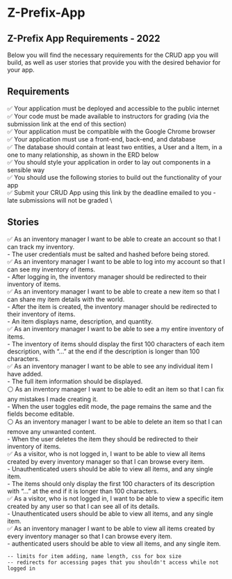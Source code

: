 # Z-Prefix-App

## Z-Prefix App Requirements - 2022
Below you will find the necessary requirements for the CRUD app you will build, as well as user stories that provide you with the desired behavior for your app.

## Requirements
✅ Your application must be deployed and accessible to the public internet\
✅ Your code must be made available to instructors for grading (via the submission link at the end of this section)\
✅ Your application must be compatible with the Google Chrome browser\
✅ Your application must use a front-end, back-end, and database\
✅ The database should contain at least two entities, a User and a Item, in a one to many relationship, as shown in the ERD below\
✅ You should style your application in order to lay out components in a sensible way\
✅ You should use the following stories to build out the functionality of your app\
✅ Submit your CRUD App using this link  by the deadline emailed to you - late submissions will not be graded \

## Stories
✅ As an inventory manager I want to be able to create an account so that I can track my inventory.\
    - The user credentials must be salted and hashed before being stored.\
✅ As an inventory manager I want to be able to log into my account so that I can see my inventory of items.\
    - After logging in, the inventory manager should be redirected to their inventory of items.\
✅ As an inventory manager I want to be able to create a new item so that I can share my item details with the world.\
    - After the item is created, the inventory manager should be redirected to their inventory of items.\
    - An item displays name, description, and quantity.\
✅ As an inventory manager I want to be able to see a my entire inventory of items.\
    - The inventory of items should display the first 100 characters of each item description, with “...” at the end if the description is longer than 100 characters.\
✅ As an inventory manager I want to be able to see any individual item I have added.\
    - The full item information should be displayed.\
⚪ As an inventory manager I want to be able to edit an item so that I can fix any mistakes I made creating it.\
    - When the user toggles edit mode, the page remains the same and the fields become editable.\
⚪ As an inventory manager I want to be able to delete an item so that I can remove any unwanted content.\
    - When the user deletes the item they should be redirected to their inventory of items.\
✅ As a visitor, who is not logged in, I want to be able to view all items created by every inventory manager so that I can browse every item.\
    - Unauthenticated users should be able to view all items, and any single item.\
    - The items should only display the first 100 characters of its description with “...” at the end if it is longer than 100 characters.\
✅ As a visitor, who is not logged in, I want to be able to view a specific item created by any user so that I can see all of its details.\
    - Unauthenticated users should be able to view all items, and any single item.\
✅ As an inventory manager I want to be able to view all items created by every inventory manager so that I can browse every item.\
    - authenticated users should be able to view all items, and any single item.


    -- limits for item adding, name length, css for box size
    -- redirects for accessing pages that you shouldn't access while not logged in